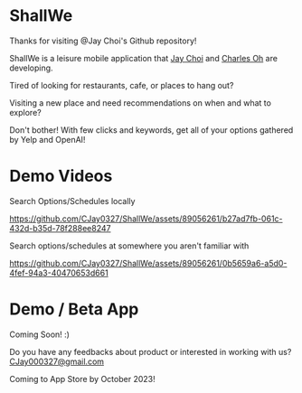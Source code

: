 # ShallWe

Thanks for visiting @Jay Choi's Github repository! 

ShallWe is a leisure mobile application that [Jay Choi](https://www.linkedin.com/in/jchoiucb/) and [Charles Oh](https://www.linkedin.com/in/younghoonoh/) are developing.

Tired of looking for restaurants, cafe, or places to hang out?

Visiting a new place and need recommendations on when and what to explore? 

Don't bother! With few clicks and keywords, get all of your options gathered by Yelp and OpenAI!

# Demo Videos 

Search Options/Schedules locally

https://github.com/CJay0327/ShallWe/assets/89056261/b27ad7fb-061c-432d-b35d-78f288ee8247

Search options/schedules at somewhere you aren't familiar with

https://github.com/CJay0327/ShallWe/assets/89056261/0b5659a6-a5d0-4fef-94a3-40470653d661




# Demo / Beta App
Coming Soon! :)

Do you have any feedbacks about product or interested in working with us? CJay000327@gmail.com

Coming to App Store by October 2023!
